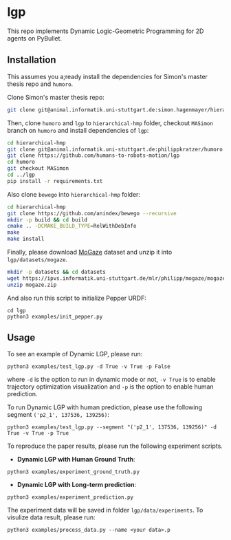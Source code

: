 # lgp

This repo implements Dynamic Logic-Geometric Programming for 2D agents on PyBullet.

## Installation
This assumes you a;ready install the dependencies for Simon's master thesis repo and `humoro`.

Clone Simon's master thesis repo:

```bash
git clone git@animal.informatik.uni-stuttgart.de:simon.hagenmayer/hierarchical-hmp.git
```

Then, clone `humoro` and `lgp` to `hierarchical-hmp` folder, checkout `MASimon` branch on `humoro` and install dependencies of `lgp`:

```bash
cd hierarchical-hmp
git clone git@animal.informatik.uni-stuttgart.de:philippkratzer/humoro.git
git clone https://github.com/humans-to-robots-motion/lgp
cd humoro
git checkout MASimon
cd ../lgp
pip install -r requirements.txt
```

Also clone `bewego` into `hierarchical-hmp` folder:
```bash
cd hierarchical-hmp
git clone https://github.com/anindex/bewego --recursive
mkdir -p build && cd build
cmake .. -DCMAKE_BUILD_TYPE=RelWithDebInfo
make
make install
```

Finally, please download [MoGaze](https://humans-to-robots-motion.github.io/mogaze/) dataset and unzip it into `lgp/datasets/mogaze`.
```bash
mkdir -p datasets && cd datasets
wget https://ipvs.informatik.uni-stuttgart.de/mlr/philipp/mogaze/mogaze.zip
unzip mogaze.zip
```

And also run this script to initialize Pepper URDF:

```
cd lgp
python3 examples/init_pepper.py
```

## Usage

To see an example of Dynamic LGP, please run:

```
python3 examples/test_lgp.py -d True -v True -p False
```

where `-d` is the option to run in dynamic mode or not, `-v True` is to enable trajectory optimization visualization and `-p` is the option to enable human prediction.

To run Dynamic LGP with human prediction, please use the following segment `('p2_1', 137536, 139256)`:

```
python3 examples/test_lgp.py --segment "('p2_1', 137536, 139256)" -d True -v True -p True
```

To reproduce the paper results, please run the following experiment scripts.
- **Dynamic LGP with Human Ground Truth**:

```
python3 examples/experiment_ground_truth.py
```

- **Dynamic LGP with Long-term prediction**:

```
python3 examples/experiment_prediction.py
```

The experiment data will be saved in folder `lgp/data/experiments`. To visulize data result, please run:

```
python3 examples/process_data.py --name <your data>.p
```